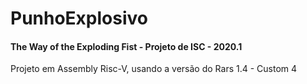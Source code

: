 # PunhoExplosivo
<h4>The Way of the Exploding Fist - Projeto de ISC - 2020.1</h4>
Projeto em Assembly Risc-V, usando a versão do Rars 1.4 - Custom 4
